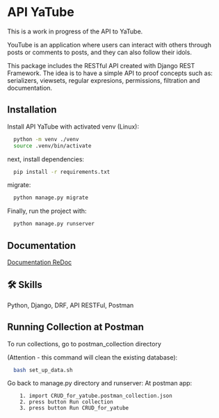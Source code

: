 # API YaTube

This is a work in progress of the API to YaTube.

YouTube is an application where users can interact with others through posts or comments to posts, and they can also follow their idols.

This package includes the RESTful API created with Django REST Framework. The idea is to have a simple API to proof concepts such as: serializers, viewsets, regular expresions, permissions, filtration and documentation.




## Installation

Install API YaTube with activated venv (Linux):

```bash
  python -m venv ./venv
  source .venv/bin/activate
```
next, install dependencies:
```bash
  pip install -r requirements.txt
```
migrate:
```bash
  python manage.py migrate
```
Finally, run the project with:
```bash
  python manage.py runserver
```

## Documentation

[Documentation ReDoc](https://http://127.0.0.1:8000/redoc/)


## 🛠 Skills
Python, Django, DRF, API RESTFul, Postman


## Running Collection at Postman

To run collections, go to postman_collection directory

(Attention - this command will clean the existing database):
```bash
  bash set_up_data.sh
```

Go back to manage.py directory and runserver:
At postman app:
```
    1. import CRUD_for_yatube.postman_collection.json 
    2. press button Run collection
    3. press button Run CRUD_for_yatube
```